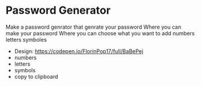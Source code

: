 # Password Generator

Make a password genrator that genrate your password 
Where you can make your password Where you can choose what you want to add numbers letters symboles 

-   Design: https://codepen.io/FlorinPop17/full/BaBePej
-   numbers
-   letters
-   symbols
-   copy to clipboard